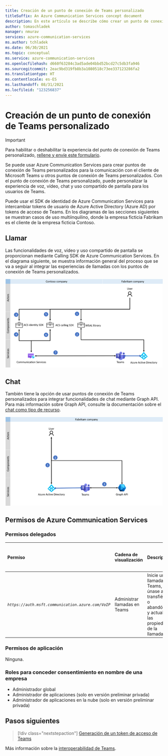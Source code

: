 ```yaml
---
title: Creación de un punto de conexión de Teams personalizado
titleSuffix: An Azure Communication Services concept document
description: En este artículo se describe cómo crear un punto de conexión de Teams personalizado.
author: tomaschladek
manager: nmurav
services: azure-communication-services
ms.author: tchladek
ms.date: 06/30/2021
ms.topic: conceptual
ms.service: azure-communication-services
ms.openlocfilehash: d660f63284c3ad5ade04bbd52bcd27c5db3fa946
ms.sourcegitcommit: 2eac9bd319fb8b3a1080518c73ee337123286fa2
ms.translationtype: HT
ms.contentlocale: es-ES
ms.lasthandoff: 08/31/2021
ms.locfileid: "123256837"
---
```

# <a name="build-a-custom-teams-endpoint"></a>Creación de un punto de conexión de Teams personalizado

> [!IMPORTANT]
> Para habilitar o deshabilitar la experiencia del punto de conexión de Teams personalizado, [rellene y envíe este formulario](https://forms.office.com/r/B8p5KqCH19).

Se puede usar Azure Communication Services para crear puntos de conexión de Teams personalizados para la comunicación con el cliente de Microsoft Teams u otros puntos de conexión de Teams personalizados. Con el punto de conexión de Teams personalizado, puede personalizar la experiencia de voz, vídeo, chat y uso compartido de pantalla para los usuarios de Teams.

Puede usar el SDK de identidad de Azure Communication Services para intercambiar tokens de usuario de Azure Active Directory (Azure AD) por tokens de acceso de Teams. En los diagramas de las secciones siguientes se muestran casos de uso multiinquilino, donde la empresa ficticia Fabrikam es el cliente de la empresa ficticia Contoso.

## <a name="calling"></a>Llamar 

Las funcionalidades de voz, vídeo y uso compartido de pantalla se proporcionan mediante Calling SDK de Azure Communication Services. En el diagrama siguiente, se muestra información general del proceso que se va a seguir al integrar las experiencias de llamadas con los puntos de conexión de Teams personalizados.

![Diagrama del proceso de habilitación de la característica de llamada para una experiencia de punto de conexión de Teams personalizado.](./media/teams-identities/teams-identity-calling-overview.png)

## <a name="chat"></a>Chat

También tiene la opción de usar puntos de conexión de Teams personalizados para integrar funcionalidades de chat mediante Graph API. Para más información sobre Graph API, consulte la documentación sobre el [chat como tipo de recurso](/graph/api/channel-post-messages). 

![Diagrama del proceso de habilitación de la característica de chat para una experiencia de punto de conexión de Teams personalizado.](./media/teams-identities/teams-identity-chat-overview.png)

## <a name="azure-communication-services-permissions"></a>Permisos de Azure Communication Services

### <a name="delegated-permissions"></a>Permisos delegados

|   Permiso    |  Cadena de visualización   |  Descripción | Se necesita el consentimiento del administrador | Se admite la cuenta de Microsoft |
|:--- |:--- |:--- |:--- |:--- |
| _`https://auth.msft.communication.azure.com/VoIP`_ | Administrar llamadas en Teams | Inicie una llamada de Teams, únase a ella, transfiérala o abandónela y actualice las propiedades de la llamada. | No | No |

### <a name="application-permissions"></a>Permisos de aplicación

Ninguna.

### <a name="roles-for-granting-consent-on-behalf-of-a-company"></a>Roles para conceder consentimiento en nombre de una empresa

- Administrador global
- Administrador de aplicaciones (solo en versión preliminar privada)
- Administrador de aplicaciones en la nube (solo en versión preliminar privada)

## <a name="next-steps"></a>Pasos siguientes

> [!div class="nextstepaction"]
> [Generación de un token de acceso de Teams](../quickstarts/manage-teams-identity.md)

Más información sobre la [interoperabilidad de Teams](./teams-interop.md).
